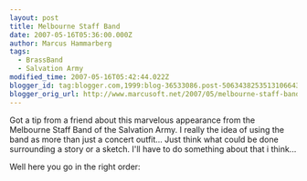 ```yaml
---
layout: post
title: Melbourne Staff Band
date: 2007-05-16T05:36:00.000Z
author: Marcus Hammarberg
tags:
  - BrassBand
  - Salvation Army
modified_time: 2007-05-16T05:42:44.022Z
blogger_id: tag:blogger.com,1999:blog-36533086.post-5063438253513106643
blogger_orig_url: http://www.marcusoft.net/2007/05/melbourne-staff-band.html
---
```



Got a tip
from a friend about this marvelous appearance from the Melbourne Staff
Band of the Salvation Army. I really the idea of using the band as more
than just a concert outfit... Just think what could be done surrounding
a story or a sketch. I'll have to do something about that i think...

Well here you go in the right order:



